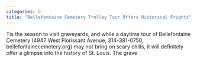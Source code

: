 ```yaml
---
categories: b
title: "Bellefontaine Cemetery Trolley Tour Offers Historical Frights"
---
```


      
      

      
         
   Tis the season to visit graveyards, and while a daytime tour of Bellefontaine Cemetery (4947 West Florissant Avenue, 314-381-0750, bellefontainecemetery.org) may not bring on scary chills, it will definitely offer a glimpse into the history of St. Louis. The grave